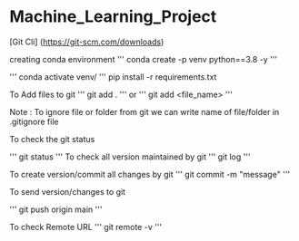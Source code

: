 # Machine_Learning_Project

[Git Cli] (https://git-scm.com/downloads)

creating conda environment
'''
conda create -p venv python==3.8 -y
'''

'''
conda activate venv/
'''
pip install -r requirements.txt

To Add files to git
'''
git add .
'''
or
'''
git add <file_name>
'''

Note : To ignore file or folder from git we can write name of file/folder in .gitignore file

To check the git status

'''
git status
'''
 To check all version maintained by git
 '''
 git log
 '''

 To create version/commit all changes by git
 '''
 git commit -m "message"
 '''

 To send version/changes to git

 '''
 git push origin main
 '''

To check Remote URL 
'''
git remote -v
'''
